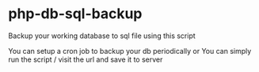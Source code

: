 # php-db-sql-backup
Backup your working database to sql file using this script

You can setup a cron job to backup your db periodically
or
You can simply run the script / visit the url and save it to server
